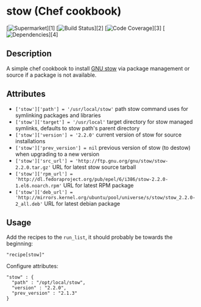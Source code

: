 # stow (Chef cookbook)

[![Supermarket](http://img.shields.io/cookbook/v/cookbook-stow.svg)][1]
[![Build Status](http://img.shields.io/travis/stevenhaddox/cookbook-stow.svg)][2]
[![Code Coverage](http://img.shields.io/coveralls/stevenhaddox/cookbook-stow.svg)][3]
[![Dependencies](http://img.shields.io/gemnasium/stevenhaddox/cookbook-stow.svg)][4]

## Description

A simple chef cookbook to install [GNU stow](https://www.gnu.org/software/stow/)
via package management or source if a package is not available.

## Attributes

* `['stow']['path'] = '/usr/local/stow'`
  path stow command uses for symlinking packages and libraries
* `['stow']['target'] = '/usr/local'`
  target directory for stow managed symlinks, defaults to stow path's parent directory
* `['stow']['version'] = '2.2.0'`
  current version of stow for source installations
* `['stow']['prev_version'] = nil`
  previous version of stow (to destow) when upgrading to a new version
* `['stow']['src_url'] = 'http://ftp.gnu.org/gnu/stow/stow-2.2.0.tar.gz'`
  URL for latest stow source tarball
* `['stow']['rpm_url'] = 'http://dl.fedoraproject.org/pub/epel/6/i386/stow-2.2.0-1.el6.noarch.rpm'`
  URL for latest RPM package
* `['stow']['deb_url'] = 'http://mirrors.kernel.org/ubuntu/pool/universe/s/stow/stow_2.2.0-2_all.deb'`
  URL for latest debian package

## Usage

Add the recipes to the `run_list`, it should probably be towards the beginning:

    "recipe[stow]"

Configure attributes:

    "stow" : {
      "path" : "/opt/local/stow",
      "version" : "2.2.0",
      "prev_version" : "2.1.3"
    }
